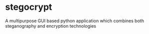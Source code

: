 # stegocrypt
A multipurpose GUI based python application which combines both steganography and encryption technologies
